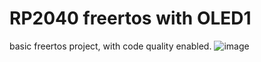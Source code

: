 # RP2040 freertos with OLED1

basic freertos project, with code quality enabled.
![image](https://github.com/user-attachments/assets/e93ee1cd-710c-44b0-9274-a1c780dacf51)
